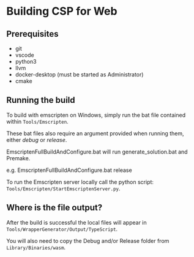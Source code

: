 # Building CSP for Web

## Prerequisites
* git
* vscode
* python3
* llvm
* docker-desktop (must be started as Administrator)
* cmake

## Running the build

To build with emscripten on Windows, simply run the bat file contained within `Tools/Emscripten`.

These bat files also require an argument provided when running them, either _debug_ or _release_.

EmscriptenFullBuildAndConfigure.bat will run generate_solution.bat and Premake. 

e.g. EmscriptenFullBuildAndConfigure.bat release

To run the Emscripten server locally call the python script: `Tools/Emscripten/StartEmscriptenServer.py`. 

## Where is the file output?

After the build is successful the local files will appear in `Tools/WrapperGenerator/Output/TypeScript`.

You will also need to copy the Debug and/or Release folder from `Library/Binaries/wasm`.